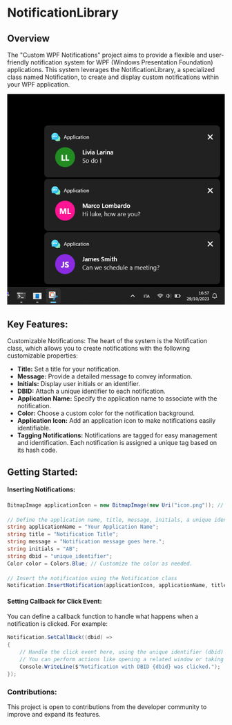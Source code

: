 # NotificationLibrary

## Overview
The "Custom WPF Notifications" project aims to provide a flexible and user-friendly notification system for WPF (Windows Presentation Foundation) applications. This system leverages the NotificationLibrary, a specialized class named Notification, to create and display custom notifications within your WPF application.

![Example from demo app](resources/screen.png)

## Key Features:

Customizable Notifications: The heart of the system is the Notification class, which allows you to create notifications with the following customizable properties:

- __Title:__ Set a title for your notification.
- __Message:__ Provide a detailed message to convey information.
- __Initials:__ Display user initials or an identifier.
- __DBID:__ Attach a unique identifier to each notification.
- __Application Name:__ Specify the application name to associate with the notification.
- __Color:__ Choose a custom color for the notification background.
- __Application Icon:__ Add an application icon to make notifications easily identifiable.
- __Tagging Notifications:__ Notifications are tagged for easy management and identification. Each notification is assigned a unique tag based on its hash code.

## Getting Started:
#### Inserting Notifications:
```csharp
BitmapImage applicationIcon = new BitmapImage(new Uri("icon.png")); // Replace "icon.png" with the path to your application's icon image.

// Define the application name, title, message, initials, a unique identifier (dbid), and the background color for the notification.
string applicationName = "Your Application Name";
string title = "Notification Title";
string message = "Notification message goes here.";
string initials = "AB";
string dbid = "unique_identifier";
Color color = Colors.Blue; // Customize the color as needed.

// Insert the notification using the Notification class
Notification.InsertNotification(applicationIcon, applicationName, title, message, initials, dbid, color);
```

#### Setting Callback for Click Event:
You can define a callback function to handle what happens when a notification is clicked. For example:
```csharp
Notification.SetCallBack((dbid) =>
{
    // Handle the click event here, using the unique identifier (dbid) to identify the notification.
    // You can perform actions like opening a related window or taking the user to a specific location in your application.
    Console.WriteLine($"Notification with DBID {dbid} was clicked.");
});
```

### Contributions:
This project is open to contributions from the developer community to improve and expand its features.
